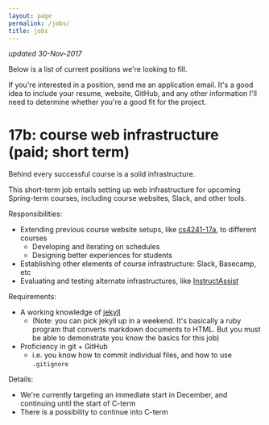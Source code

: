 ```yaml
---
layout: page
permalink: /jobs/
title: jobs
---
```


*updated 30-Nov-2017*

Below is a list of current positions we're looking to fill.

If you're interested in a position, send me an application email. 
It's a good idea to include your resume, website, GitHub, and any other information I'll need to determine whether you're a good fit for the project.

# 17b: course web infrastructure (paid; short term)

Behind every successful course is a solid infrastructure.

This short-term job entails setting up web infrastructure for upcoming Spring-term courses, including course websites, Slack, and other tools.

Responsibilities:
- Extending previous course website setups, like [cs4241-17a](https://cs4241-17a.github.io/), to different courses
    - Developing and iterating on schedules
    - Designing better experiences for students
- Establishing other elements of course infrastructure: Slack, Basecamp, etc
- Evaluating and testing alternate infrastructures, like [InstructAssist](http://web.cs.wpi.edu/~cshue/instructassist.html)

Requirements:

- A working knowledge of [jekyll](https://jekyllrb.com/)
    - (Note: you can pick jekyll up in a weekend. It's basically a ruby program that converts markdown documents to HTML. But you must be able to demonstrate you know the basics for this job)
- Proficiency in git + GitHub
    - i.e. you know how to commit individual files, and how to use `.gitignore`

Details:
- We're currently targeting an immediate start in December, and continuing until the start of C-term
- There is a possibility to continue into C-term

